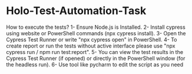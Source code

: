 # Holo-Test-Automation-Task

How to execute the tests?
1- Ensure Node.js is Installed.
2- Install cypress using website or PowerShell commands (npx cypress install).
3- Open the Cypress Test Runner or write "npx cypress open" in PowerShell.
4- To create report or run the tests without active interface please use "npx cypress run / npm run test:report".
5- You can view the test results in the Cypress Test Runner (if opened) or directly in the PowerShell window (for the headless run).
6- Use tool like pycharm to edit the script as you need
